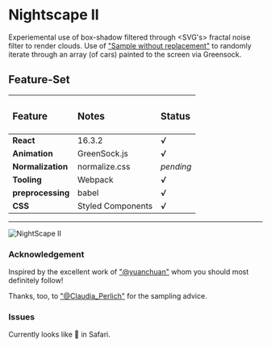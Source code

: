 # Nightscape II
Experiemental use of box-shadow filtered through <SVG's> fractal noise filter to render clouds.
Use of ["Sample without replacement"](https://en.wikipedia.org/wiki/Simple_random_sample) to randomly iterate through an array (of cars) painted to the screen via Greensock.

## Feature-Set

| <h3>Feature</h3>  | <h3>Notes</h3>    | <h3>Status</h3> |
| :---------------- | :---------------- | :-------------- |
| **React**         | 16.3.2            | ***√***         |
| **Animation**     | GreenSock.js      | ***√***         |
| **Normalization** | normalize.css     | *pending*       |
| **Tooling**       | Webpack           | ***√***         |
| **preprocessing** | babel             | ***√***         |
| **CSS**           | Styled Components | ***√***         |

-----------------


![NightScape II](https://raw.githubusercontent.com/beauhaus/react-gsap-nightscape/master/readmeImg/nightScapeII.jpg "NightScape II") 

### Acknowledgement

Inspired by the excellent work of ["@yuanchuan"](https://twitter.com/yuanchuan23?lang=en)
 whom you should most definitely follow!

Thanks, too, to ["@Claudia_Perlich"](https://twitter.com/claudia_perlich?lang=en) for the sampling advice.

### Issues
Currently looks like 💩 in Safari.